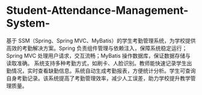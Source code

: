 # Student-Attendance-Management-System-
基于 SSM（Spring、Spring MVC、MyBatis）的学生考勤管理系统，为学校提供高效的考勤解决方案。Spring 负责组件管理与依赖注入，保障系统稳定运行；Spring MVC 处理用户请求，交互流畅；MyBatis 操作数据库，保证数据存储与读取准确。  系统支持多种考勤方式，如刷卡、人脸识别。教师能快速记录学生出勤情况，实时查看缺勤信息。系统自动生成考勤报表，方便统计分析。学生可查询自身考勤记录。该系统提高了考勤管理效率，减少人工误差，助力学校提升教学管理质量。 
